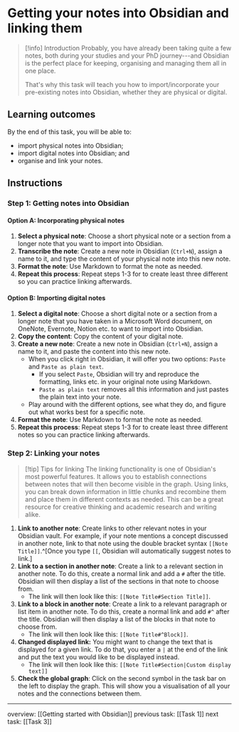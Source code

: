 # Getting your notes into Obsidian and linking them
> [!info] Introduction
> Probably, you have already been taking quite a few notes, both during your studies and your PhD journey---and Obsidian is the perfect place for keeping, organising and managing them all in one place. 
> 
> That's why this task will teach you how to import/incorporate your pre-existing notes into Obsidian, whether they are physical or digital.

## Learning outcomes
By the end of this task, you will be able to:
- import physical notes into Obsidian;
- import digital notes into Obsidian; and
- organise and link your notes.

## Instructions
### Step 1: Getting notes into Obsidian

#### Option A: Incorporating physical notes
1. **Select a physical note**: Choose a short physical note or a section from a longer note that you want to import into Obsidian.
2. **Transcribe the note**: Create a new note in Obsidian (`Ctrl+N`), assign a name to it, and type the content of your physical note into this new note.
3. **Format the note**: Use Markdown to format the note as needed.
4. **Repeat this process**: Repeat steps 1-3 for to create least three different so you can practice linking afterwards.

#### Option B: Importing digital notes
1. **Select a digital note**: Choose a short digital note or a section from a longer note that you have taken in a Microsoft Word document, on OneNote, Evernote, Notion etc. to want to import into Obsidian.
2. **Copy the content**: Copy the content of your digital note.
3. **Create a new note**: Create a new note in Obsidian (`Ctrl+N`), assign a name to it, and paste the content into this new note.
	- When you click right in Obsidian, it will offer you two options: `Paste` and `Paste as plain text`. 
		- If you select `Paste`, Obsidian will try and reproduce the formatting, links etc. in your original note using Markdown.
		- `Paste as plain text` removes all this information and just pastes the plain text into your note.
	- Play around with the different options, see what they do, and figure out what works best for a specific note.
4. **Format the note**: Use Markdown to format the note as needed.
5. **Repeat this process**: Repeat steps 1-3 for to create least three different notes so you can practice linking afterwards.  

### Step 2: Linking your notes
> [!tip] Tips for linking
> The linking functionality is one of Obsidian's most powerful features. It allows you to establish connections between notes that will then become visible in the graph. Using links, you can break down information in little chunks and recombine them and place them in different contexts as needed. This can be a great resource for creative thinking and academic research and writing alike.
>  

1. **Link to another note**: Create links to other relevant notes in your Obsidian vault. For example, if your note mentions a concept discussed in another note, link to that note using the double bracket syntax `[[Note Title]]`.^[Once you type `[[`, Obsidian will automatically suggest notes to link.]
2. **Link to a section in another note**: Create a link to a relevant section in another note. To do this, create a normal link and add a `#` after the title. Obsidian will then display a list of the sections in that note to choose from. 
	- The link will then look like this: `[[Note Title#Section Title]]`.
3. **Link to a block in another note**: Create a link to a relevant paragraph or list item in another note. To do this, create a normal link and add `#^` after the title. Obsidian will then display a list of the blocks in that note to choose from.
	- The link will then look like this: `[[Note Title#^Block]]`.
4. **Changed displayed link:** You might want to change the text that is displayed for a given link. To do that, you enter a `|` at the end of the link and put the text you would like to be displayed instead. 
	- The link will then look like this: `[[Note Title#Section|Custom display text]]`
5. **Check the global graph**: Click on the second symbol in the task bar on the left to display the graph. This will show you a visualisation of all your notes and the connections between them. 

---
overview: [[Getting started with Obsidian]]
previous task: [[Task 1]]
next task: [[Task 3]]
